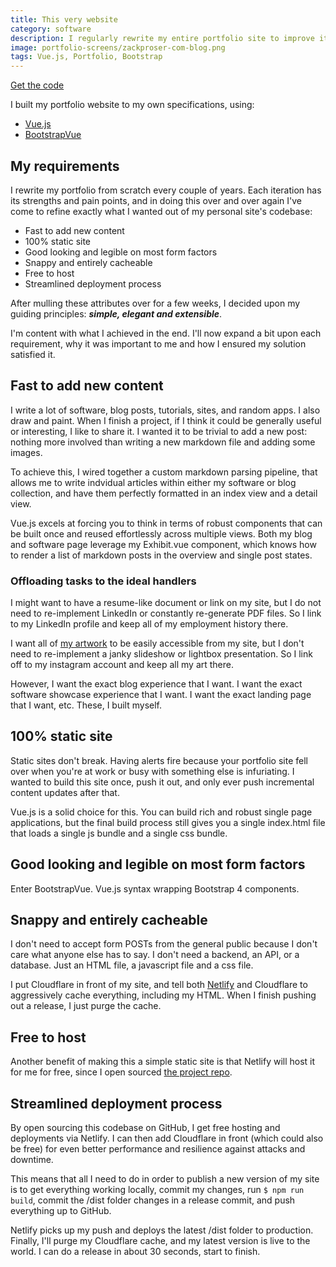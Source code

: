 ```yaml
---
title: This very website
category: software
description: I regularly rewrite my entire portfolio site to improve it and stay up on new frontend technologies. The current iteration is a nuxt.js project
image: portfolio-screens/zackproser-com-blog.png
tags: Vue.js, Portfolio, Bootstrap
---
```

[Get the code](https://github.com/zackproser/nuxt-portfolio)

I built my portfolio website to my own specifications, using:
* [Vue.js](https://vuejs.org)
* [BootstrapVue](https://bootstrap-vue.js.org)

## My requirements

I rewrite my portfolio from scratch every couple of years. Each iteration has its strengths and pain points, and in doing this over and over again I've come to refine exactly what I wanted out of my personal site's codebase:

* Fast to add new content
* 100% static site
* Good looking and legible on most form factors
* Snappy and entirely cacheable
* Free to host
* Streamlined deployment process

After mulling these attributes over for a few weeks, I decided upon my guiding principles: **_simple, elegant and extensible_**.

I'm content with what I achieved in the end. I'll now expand a bit upon each requirement, why it was important to me and how I ensured my solution satisfied it.

## Fast to add new content

I write a lot of software, blog posts, tutorials, sites, and random apps. I also draw and paint. When I finish a project, if I think it could be generally useful or interesting, I like to share it. I wanted it to be trivial to add a new post: nothing more involved than writing a new markdown file and adding some images.

To achieve this, I wired together a custom markdown parsing pipeline, that allows me to write indvidual articles within either my software or blog collection, and have them perfectly formatted in an index view and a detail view.

Vue.js excels at forcing you to think in terms of robust components that can be built once and reused effortlessly across multiple views. Both my blog and software page leverage my Exhibit.vue component, which knows how to render a list of markdown posts in the overview and single post states.

### Offloading tasks to the ideal handlers

I might want to have a resume-like document or link on my site, but I do not need to re-implement LinkedIn or constantly re-generate PDF files. So I link to my LinkedIn profile and keep all of my employment history there.

I want all of [my artwork](https://instagram.com/zackproser) to be easily accessible from my site, but I don't need to re-implement a janky slideshow or lightbox presentation. So I link off to my instagram account and keep all my art there.

However, I want the exact blog experience that I want. I want the exact software showcase experience that I want. I want the exact landing page that I want, etc. These, I built myself.

## 100% static site

Static sites don't break. Having alerts fire because your portfolio site fell over when you're at work or busy with something else is infuriating. I wanted to build this site once, push it out, and only ever push incremental content updates after that.

Vue.js is a solid choice for this. You can build rich and robust single page applications, but the final build process still gives you a single index.html file that loads a single js bundle and a single css bundle.

## Good looking and legible on most form factors

Enter BootstrapVue. Vue.js syntax wrapping Bootstrap 4 components.

## Snappy and entirely cacheable

I don't need to accept form POSTs from the general public because I don't care what anyone else has to say. I don't need a backend, an API, or a database. Just an HTML file, a javascript file and a css file.

I put Cloudflare in front of my site, and tell both [Netlify](https://www.netlify.com/) and Cloudflare to aggressively cache everything, including my HTML. When I finish pushing out a release, I just purge the cache.

## Free to host

Another benefit of making this a simple static site is that Netlify will host it for me for free, since I open sourced [the project repo](https://github.com/zackproser/vue-portfolio-site).

## Streamlined deployment process

By open sourcing this codebase on GitHub, I get free hosting and deployments via Netlify. I can then add Cloudflare in front (which could also be free) for even better performance and resilience against attacks and downtime.

This means that all I need to do in order to publish a new version of my site is to get everything working locally, commit my changes, run ```$ npm run build```, commit the /dist folder changes in a release commit, and push everything up to GitHub.

Netlify picks up my push and deploys the latest /dist folder to production. Finally, I'll purge my Cloudflare cache, and my latest version is live to the world. I can do a release in about 30 seconds, start to finish.
